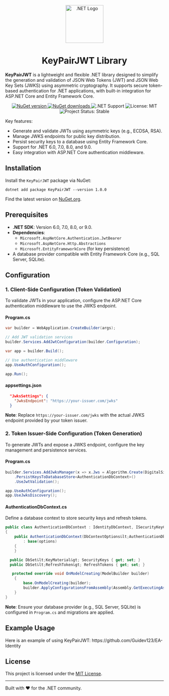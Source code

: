 <body>
<p align="center">
  <a href="https://dotnet.microsoft.com/" target="_blank">
    <img src="https://upload.wikimedia.org/wikipedia/commons/e/ee/.NET_Core_Logo.svg" width="120" alt=".NET Logo" />
  </a>
</p>

<h1 align="center">KeyPairJWT Library</h1>

  <strong>KeyPairJWT</strong> is a lightweight and flexible .NET library designed to simplify the generation and validation of JSON Web Tokens (JWT) and JSON Web Key Sets (JWKS) using asymmetric cryptography. It supports secure token-based authentication for .NET applications, with built-in integration for ASP.NET Core and Entity Framework Core.

<p align="center">
        <a href="https://www.nuget.org/packages/KeyPairJWT">
            <img class="badge" src="https://img.shields.io/nuget/v/KeyPairJWT?color=purple&label=NuGet" alt="NuGet version" />
        </a>
        <a href="https://www.nuget.org/packages/KeyPairJWT">
            <img class="badge" src="https://img.shields.io/nuget/dt/KeyPairJWT?color=blue" alt="NuGet downloads" />
        </a>
        <img class="badge" src="https://img.shields.io/badge/.NET-6.0%20|%207.0%20|%208.0%20|%209.0-blueviolet" alt=".NET Support" />
        <img class="badge" src="https://img.shields.io/badge/license-MIT-green.svg" alt="License: MIT" />
        <img class="badge" src="https://img.shields.io/badge/status-stable-brightgreen" alt="Project Status: Stable" />
</p>


  <p>Key features:</p>
    <ul>
        <li>Generate and validate JWTs using asymmetric keys (e.g., ECDSA, RSA).</li>
        <li>Manage JWKS endpoints for public key distribution.</li>
        <li>Persist security keys to a database using Entity Framework Core.</li>
        <li>Support for .NET 6.0, 7.0, 8.0, and 9.0.</li>
        <li>Easy integration with ASP.NET Core authentication middleware.</li>
    </ul>

   <h2>Installation</h2>
   <p>Install the <code>KeyPairJWT</code> package via NuGet:</p>
    <pre><code>dotnet add package KeyPairJWT --version 1.0.0</code></pre>
    <p>Find the latest version on <a href="https://www.nuget.org/packages/KeyPairJWT">NuGet.org</a>.</p>

   <h2>Prerequisites</h2>
    <ul>
        <li><strong>.NET SDK</strong>: Version 6.0, 7.0, 8.0, or 9.0.</li>
        <li><strong>Dependencies</strong>:
            <ul>
                <li><code>Microsoft.AspNetCore.Authentication.JwtBearer</code></li>
                <li><code>Microsoft.AspNetCore.Http.Abstractions</code></li>
                <li><code>Microsoft.EntityFrameworkCore</code> (for key persistence)</li>
            </ul>
        </li>
        <li>A database provider compatible with Entity Framework Core (e.g., SQL Server, SQLite).</li>
    </ul>

  <h2>Configuration</h2>

  <h3>1. Client-Side Configuration (Token Validation)</h3>
    <p>To validate JWTs in your application, configure the ASP.NET Core authentication middleware to use the JWKS endpoint.</p>
    
   <h4>Program.cs</h4>
   
```csharp
var builder = WebApplication.CreateBuilder(args);

// Add JWT validation services
builder.Services.AddJwtConfiguration(builder.Configuration);

var app = builder.Build();

// Use authentication middleware
app.UseAuthConfiguration();

app.Run();
```

  <h4>appsettings.json</h4>
  
```json
  "JwksSettings": {
    "JwksEndpoint": "https://your-issuer.com/jwks"
  }
```
      
<p><strong>Note</strong>: Replace <code>https://your-issuer.com/jwks</code> with the actual JWKS endpoint provided by your token issuer.</p>

   <h3>2. Token Issuer-Side Configuration (Token Generation)</h3>
    <p>To generate JWTs and expose a JWKS endpoint, configure the key management and persistence services.</p>

  <h4>Program.cs</h4>
  
```csharp
builder.Services.AddJwksManager(x => x.Jws = Algorithm.Create(DigitalSignaturesAlgorithm.EcdsaSha256))
    .PersistKeysToDatabaseStore<AuthenticationDbContext>()
    .UseJwtValidation();

app.UseAuthConfiguration();
app.UseJwksDiscovery();
```

<h4>AuthenticationDbContext.cs</h4>
    <p>Define a database context to store security keys and refresh tokens.</p>

```csharp
public class AuthenticationDbContext : IdentityDbContext, ISecurityKeyContext
{
    public AuthenticationDbContext(DbContextOptions&lt;AuthenticationDbContext&gt; options)
        : base(options)
    {
    }

  public DbSet&lt;KeyMaterial&gt; SecurityKeys { get; set; }
  public DbSet&lt;RefreshToken&gt; RefreshTokens { get; set; }

   protected override void OnModelCreating(ModelBuilder builder)
    {
        base.OnModelCreating(builder);
        builder.ApplyConfigurationsFromAssembly(Assembly.GetExecutingAssembly());
    }
}
```
 <p><strong>Note</strong>: Ensure your database provider (e.g., SQL Server, SQLite) is configured in <code>Program.cs</code> and migrations are applied.</p>

   <h2>Example Usage</h2>
    <p>Here is an example of using KeyPairJWT: https://github.com/Guidev123/EA-Identity</p>
    
  <h2>License</h2>
    <p>This project is licensed under the <a href="https://opensource.org/licenses/MIT">MIT License</a>.</p>

  <hr>
    <p class="center">Built with ❤️ for the .NET community.</p>
</body>
